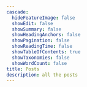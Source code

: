 ```yaml
---
cascade:
  hideFeatureImage: false
  showEdit: false
  showSummary: false
  showHeadingAnchors: false
  showPagination: false
  showReadingTime: false
  showTableOfContents: true
  showTaxonomies: false
  showWordCount: false
title: Posts
description: all the posts
---
```


